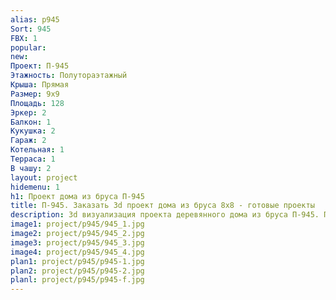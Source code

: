 ```yaml
---
alias: p945
Sort: 945
FBX: 1
popular: 
new: 
Проект: П-945
Этажность: Полутораэтажный
Крыша: Прямая
Размер: 9х9
Площадь: 128
Эркер: 2
Балкон: 1
Кукушка: 2
Гараж: 2
Котельная: 1
Терраса: 1
В чашу: 2
layout: project
hidemenu: 1
h1: Проект дома из бруса П-945
title: П-945. Заказать 3d проект дома из бруса 8х8 - готовые проекты
description: 3d визуализация проекта деревянного дома из бруса П-945. Площадь 128 м2, размер 8х8. Вы можете внести любые изменения в проект.
image1: project/p945/945_1.jpg
image2: project/p945/945_2.jpg
image3: project/p945/945_3.jpg
image4: project/p945/945_4.jpg
plan1: project/p945/p945-1.jpg
plan2: project/p945/p945-2.jpg
planl: project/p945/p945-f.jpg
---
```


